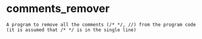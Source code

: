 # comments_remover
```text
A program to remove all the comments (/* */, //) from the program code (it is assumed that /* */ is in the single line)
```
